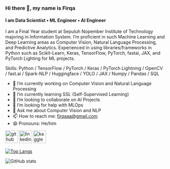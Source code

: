 ### Hi there 👋, my name is Firqa
#### I am Data Scientist • ML Engineer • AI Engineer
<!-- ![I am Data Scientist • ML Engineer • AI Engineer] -->

I am a Final Year student at Sepuluh Nopember Institute of Technology majoring in Information System. I’m proficient in such Machine Learning and Deep Learning areas as Computer Vision, Natural Language Processing, and Predictive Analytics. Experienced in using libraries/frameworks in Python such as Scikit-Learn, Keras, TensorFlow, PyTorch, fastai, JAX, and PyTorch Lighting for ML projects.

Skills: Python / TensorFlow / PyTorch / Keras / PyTorch Lightning / OpenCV / fast.ai / Spark-NLP / Huggingface / YOLO / JAX / Numpy / Pandas / SQL 

- 🔭 I’m currently working on Computer Vision and Natural Language Processing 
- 🌱 I’m currently learning SSL (Self-Supervised Learning) 
- 👯 I’m looking to collaborate on AI Projects 
- 🤔 I’m looking for help with MLOps 
- 💬 Ask me about Computer Vision and NLP 
- 📫 How to reach me: firqaaa@gmail.com 
- 😄 Pronouns: He/him 


[<img src='https://cdn.jsdelivr.net/npm/simple-icons@3.0.1/icons/github.svg' alt='github' height='40'>](https://github.com/firqaaa)  [<img src='https://cdn.jsdelivr.net/npm/simple-icons@3.0.1/icons/linkedin.svg' alt='linkedin' height='40'>](https://www.linkedin.com/in/firqaana/)  [<img src='https://cdn.jsdelivr.net/npm/simple-icons@3.0.1/icons/kaggle.svg' alt='kaggle' height='40'>](https://www.kaggle.com/firqaaa)  

[![Top Langs](https://github-readme-stats.vercel.app/api/top-langs/?username=firqaaa)](https://github.com/anuraghazra/github-readme-stats)

![GitHub stats](https://github-readme-stats.vercel.app/api?username=firqaaa&show_icons=true)  

<!-- ![GitHub Activity Graph](https://activity-graph.herokuapp.com/graph?username=firqaaa)   -->

<!-- ![GitHub metrics](https://metrics.lecoq.io/firqaaa)   -->

<!-- ![GitHub streak stats](https://github-readme-streak-stats.herokuapp.com/?user=firqaaa)   -->

<!-- ![Profile views](https://gpvc.arturio.dev/firqaaa)   -->
